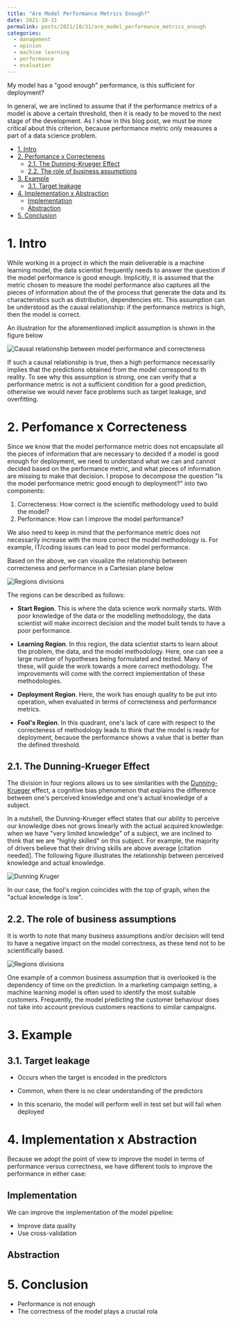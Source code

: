 ```yaml
---
title: "Are Model Performance Metrics Enough?"
date: 2021-10-31
permalink: posts/2021/10/31/are_model_performance_metrics_enough
categories: 
  - management
  - opinion
  - machine learning
  - performance
  - evaluation
---
```


My model has a "good enough" performance, is this sufficient for deployment?

In general, we are inclined to assume that if the performance metrics of a model is above a certain threshold, then it is ready to be moved to the next stage of the development. As I show in this blog post, we must be more critical about this criterion, because performance metric only measures a part of a data science problem.

- [1. Intro](#1-intro)
- [2. Perfomance x Correcteness](#2-perfomance-x-correcteness)
  - [2.1. The Dunning-Krueger Effect](#21-the-dunning-krueger-effect)
  - [2.2. The role of business assumptions](#22-the-role-of-business-assumptions)
- [3. Example](#3-example)
  - [3.1. Target leakage](#31-target-leakage)
- [4. Implementation x Abstraction](#4-implementation-x-abstraction)
  - [Implementation](#implementation)
  - [Abstraction](#abstraction)
- [5. Conclusion](#5-conclusion)


# 1. Intro

While working in a project in which the main deliverable is a machine learning model, the data scientist frequently needs to answer the question if the model performance is good enough. Implicitly, it is assumed that the metric chosen to measure the model performance also captures all the pieces of information about the of the process that generate the data and its characteristics such as distribution, dependencies etc. This assumption can be understood as the causal relationship: if the performance metrics is high, then the model is correct.

An illustration for the aforementioned implicit assumption is shown in the figure below

![Causal relationship between model performance and correcteness](https://raw.githubusercontent.com/hsteinshiromoto/blog/dev/images/are_model_performance_metrics_enough/correctnessvsperformance.svg)

If such a causal relationship is true, then a high performance necessarily implies that the predictions obtained from the model correspond to th reality. To see why this assumption is strong, one can verify that a performance metric is not a sufficient condition for a good prediction, otherwise we would never face problems such as target leakage, and overfitting.

# 2. Perfomance x Correcteness

Since we know that the model performance metric does not encapsulate all the pieces of information that are necessary to decided if a model is good enough for deployment, we need to understand what we can and cannot decided based on the performance metric, and what pieces of information are missing to make that decision. I propose to decompose the question "Is the model performance metric good enough to deployment?" into two components:

1. Correcteness: How correct is the scientific methodology used to build the model?
2. Performance: How can I improve the model performance?

We also need to keep in mind that the performance metric does not necessarily increase with the more correct the model methodology is. For example, IT/coding issues can lead to poor model performance.

Based on the above, we can visualize the relationship between correcteness and performance in a Cartesian plane below

![Regions divisions](https://raw.githubusercontent.com/hsteinshiromoto/blog/dev/images/are_model_performance_metrics_enough/correctnessvsperformance_regions.svg)

The regions can be described as follows:

* **Start Region**. This is where the data science work normally starts. With poor knowledge of the data or the modelling methodology, the data scientist will make incorrect decision and the model built tends to have a poor performance.


* **Learning Region**. In this region, the data scientist starts to learn about the problem, the data, and the model methodology. Here, one can see a large number of hypotheses being formulated and tested. Many of these, will guide the work towards a more correct methodology. The improvements will come with the correct implementation of these methodologies.

* **Deployment Region**. Here, the work has enough quality to be put into operation, when evaluated in terms of correcteness and performance metrics.
  
* **Fool's Region**. In this quadrant, one's lack of care with respect to the correcteness of methodology leads to think that the model is ready for deployment, because the performance shows a value that is better than the defined threshold.

## 2.1. The Dunning-Krueger Effect

The division in four regions allows us to see similarities with the [Dunning-Krueger](https://[dx.doi.org/](https://doi.org/10.1037/0022-3514.77.6.1121)) effect, a cognitive bias phenomenon that explains the difference between one's perceived knowledge and one's actual knowledge of a subject.

In a nutshell, the Dunning-Krueger effect states that our ability to perceive our knowledge does not grows linearly with the actual acquired knowledge: when we have "very limited knowledge" of a subject, we are inclined to think that we are "highly skilled" on this subject. For example, the majority of drivers believe that their driving skills are above average [citation needed]. The following figure illustrates the relationship between perceived knowledge and actual knowledge.

![Dunning Kruger](https://raw.githubusercontent.com/hsteinshiromoto/blog/dev/images/are_model_performance_metrics_enough/dunning_kruger.svg)

In our case, the fool's region coincides with the top of graph, when the "actual knowledge is low".

## 2.2. The role of business assumptions

It is worth to note that many business assumptions and/or decision will tend to have a negative impact on the model correctness, as these tend not to be scientifically based.

![Regions divisions](https://raw.githubusercontent.com/hsteinshiromoto/blog/dev/images/are_model_performance_metrics_enough/correctnessvsperformance_regions_bas.svg)

One example of a common business assumption that is overlooked is the dependency of time on the prediction. In a marketing campaign setting, a machine learning model is often used to identify the most suitable customers. Frequently, the model predicting the customer behaviour does not take into account previous customers reactions to similar campaigns.

# 3. Example

## 3.1. Target leakage

* Occurs when the target is encoded in the predictors

* Common, when there is no clear understanding of the predictors

* In this scenario, the model will perform well in test set but will fail when deployed

# 4. Implementation x Abstraction

Because we adopt the point of view to improve the model in terms of performance versus correctness, we have different tools to improve the performance in either case:

## Implementation 

We can improve the implementation of the model pipeline:
* Improve data quality
* Use cross-validation

## Abstraction


# 5. Conclusion

* Performance is not enough
* The correctness of the model plays a crucial rola

[1]: /Users/humberto/Projects/hsteinshiromoto.github.io/images/correctnessvsperformance.svg
[2]: /Users/humberto/Projects/hsteinshiromoto.github.io/images/correctnessvsperformance_regions.svg
